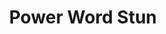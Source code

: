 ---
title: "Power Word Stun"
index:
  - power-word-stun
permalink: /spells/power-word-stun/
tags:
  - Spell
  - 8th Level
  - Enchantment
available_for:
  - Bard
  - Sorcerer
  - Warlock
  - Wizard
level: "8th Level"
school: "Enchantment"
range: "60 ft"
comp:
  - V
description: |
  You speak a word of power that can overwhelm the mind of one creature you can see within range, leaving it dumbfounded. If the target has 150 hit points or fewer, it is stunned. Otherwise, the spell has no effect.

  The stunned target must make a constitution saving throw at the end of each of its turns. On a successful save, this stunning effect ends.
excerpt: "You speak a word of power that can overwhelm the mind of one creature you can see within range, leaving it dumbfounded."
source: "Basic Rules"
---